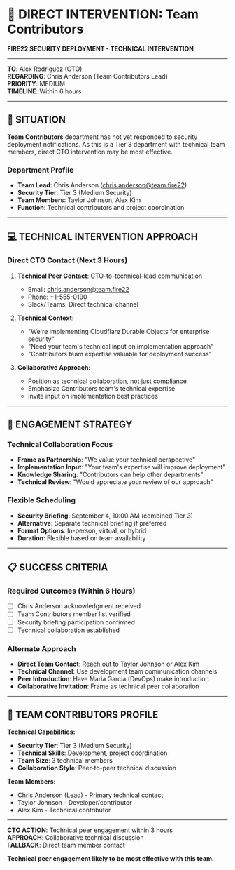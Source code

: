 # 🔧 DIRECT INTERVENTION: Team Contributors
**FIRE22 SECURITY DEPLOYMENT - TECHNICAL INTERVENTION**

---

**TO**: Alex Rodriguez (CTO)  
**REGARDING**: Chris Anderson (Team Contributors Lead)  
**PRIORITY**: MEDIUM  
**TIMELINE**: Within 6 hours  

---

## 🎯 **SITUATION**

**Team Contributors** department has not yet responded to security deployment notifications. As this is a Tier 3 department with technical team members, direct CTO intervention may be most effective.

### **Department Profile**
- **Team Lead**: Chris Anderson (chris.anderson@team.fire22)
- **Security Tier**: Tier 3 (Medium Security)
- **Team Members**: Taylor Johnson, Alex Kim
- **Function**: Technical contributors and project coordination

---

## 💻 **TECHNICAL INTERVENTION APPROACH**

### **Direct CTO Contact (Next 3 Hours)**
1. **Technical Peer Contact**: CTO-to-technical-lead communication
   - Email: chris.anderson@team.fire22
   - Phone: +1-555-0190
   - Slack/Teams: Direct technical channel

2. **Technical Context**:
   - "We're implementing Cloudflare Durable Objects for enterprise security"
   - "Need your team's technical input on implementation approach"
   - "Contributors team expertise valuable for deployment success"

3. **Collaborative Approach**:
   - Position as technical collaboration, not just compliance
   - Emphasize Contributors team's technical expertise
   - Invite input on implementation best practices

---

## 🤝 **ENGAGEMENT STRATEGY**

### **Technical Collaboration Focus**
- **Frame as Partnership**: "We value your technical perspective"
- **Implementation Input**: "Your team's expertise will improve deployment"
- **Knowledge Sharing**: "Contributors can help other departments"
- **Technical Review**: "Would appreciate your review of our approach"

### **Flexible Scheduling**
- **Security Briefing**: September 4, 10:00 AM (combined Tier 3)
- **Alternative**: Separate technical briefing if preferred
- **Format Options**: In-person, virtual, or hybrid
- **Duration**: Flexible based on team availability

---

## 📋 **SUCCESS CRITERIA**

### **Required Outcomes (Within 6 Hours)**
- [ ] Chris Anderson acknowledgment received
- [ ] Team Contributors member list verified
- [ ] Security briefing participation confirmed
- [ ] Technical collaboration established

### **Alternate Approach**
- **Direct Team Contact**: Reach out to Taylor Johnson or Alex Kim
- **Technical Channel**: Use development team communication channels
- **Peer Introduction**: Have Maria Garcia (DevOps) make introduction
- **Collaborative Invitation**: Frame as technical peer collaboration

---

## 👥 **TEAM CONTRIBUTORS PROFILE**

**Technical Capabilities:**
- **Security Tier**: Tier 3 (Medium Security)
- **Technical Skills**: Development, project coordination
- **Team Size**: 3 technical members
- **Collaboration Style**: Peer-to-peer technical discussion

**Team Members:**
- Chris Anderson (Lead) - Primary technical contact
- Taylor Johnson - Developer/contributor
- Alex Kim - Technical contributor

---

**CTO ACTION**: Technical peer engagement within 3 hours  
**APPROACH**: Collaborative technical discussion  
**FALLBACK**: Direct team member contact  

**Technical peer engagement likely to be most effective with this team.**